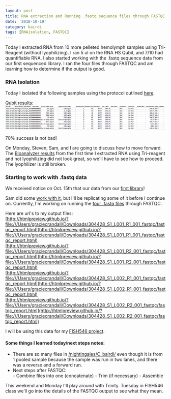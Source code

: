 ```yaml
---
layout: post
title: RNA extraction and Running .fastq sequence files through FASTQC
date: '2018-10-19'
category: bairdi
tags: [RNAisolation, FASTQC]
---
```

Today I extracted RNA from 10 more pelleted hemolymph samples using Tri-Reagent (without lyophilizing). I ran 5 ul on the RNA HS Qubit, and 7/10 had quantifiable RNA. I also started working with the .fastq sequence data from our first sequenced library. I ran the four files through FASTQC and am learning how to determine if the output is good.

### RNA Isolation

Today I isolated the following samples using the protocol outlined [here](https://github.com/grace-ac/grace-ac.github.io/blob/master/_posts/2018-10-10-Tri-reagent-extraction_protocol.md).

[Qubit results](http://owl.fish.washington.edu/scaphapoda/grace/Crab-project/Qubit/QubitData_2018-10-19_13-22-52.csv):    
![img](../notebook-images/2018-10-19-qubit-results.png)

70% success is not bad! 

On Monday, Steven, Sam, and I are going to discuss how to move forward. The [Bioanalyzer results](https://github.com/grace-ac/grace-ac.github.io/blob/master/_posts/2018-10-08-R-plans-Bioanalyzer-results.md) from the first time I extracted RNA using Tri-reagent and not lyophilizing did not look great, so we'll have to see how to proceed. The lyophilizer is still broken. 

### Starting to work with .fastq data

We received notice on Oct. 15th that our data from our [first library](https://grace-ac.github.io/Pooled-sample-handed-toNWGC/)!

Sam did some [work with it](http://onsnetwork.org/kubu4/2018/10/15/data-received-chionoecetes-bairdi-rnaseq-fastqc-analysis/), but I'll be replicating some of it before I continue on. Currently, I'm working on running the [four .fastq files](http://owl.fish.washington.edu/nightingales/C_bairdi/) through FASTQC. 

Here are url's to my output files:    
[http://htmlpreview.github.io/?file:///Users/graciecrandall/Downloads/304428_S1_L001_R1_001_fastqc/fastqc_report.html](http://htmlpreview.github.io/?file:///Users/graciecrandall/Downloads/304428_S1_L001_R1_001_fastqc/fastqc_report.html)          
[http://htmlpreview.github.io/?file:///Users/graciecrandall/Downloads/304428_S1_L001_R2_001_fastqc/fastqc_report.html](http://htmlpreview.github.io/?file:///Users/graciecrandall/Downloads/304428_S1_L001_R2_001_fastqc/fastqc_report.html)             
[http://htmlpreview.github.io/?file:///Users/graciecrandall/Downloads/304428_S1_L002_R1_001_fastqc/fastqc_report.html](http://htmlpreview.github.io/?file:///Users/graciecrandall/Downloads/304428_S1_L002_R1_001_fastqc/fastqc_report.html)          
[http://htmlpreview.github.io/?file:///Users/graciecrandall/Downloads/304428_S1_L002_R2_001_fastqc/fastqc_report.html](http://htmlpreview.github.io/?file:///Users/graciecrandall/Downloads/304428_S1_L002_R2_001_fastqc/fastqc_report.html)        

I will be using this data for my [FISH546 project](https://github.com/fish546-2018/grace-Cbairdi-transcriptome). 

#### Some things I learned today/next steps notes:    
- There are so many files in [/nightingales/C_bairdi/](http://owl.fish.washington.edu/nightingales/C_bairdi/) even though it is from 1 pooled sample because the sample was run in two lanes, and there was a reverse and a forward run. 
- Next steps after FASTQC:   
      - Combine files into one (concatenate)
      - Trim (if necessary)
      - Assemble


This weekend and Monday I'll play around with Trinity. Tuesday in FISH546 class we'll go into the details of the FASTQC output to see what they mean. 

